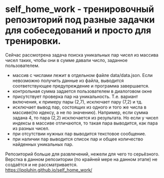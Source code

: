 # self_home_work - тренировочный репозиторий под разные задачки для собеседований и просто для тренировки.</br>
Сейчас рассмотрена задача поиска уникальных пар чисел из массива чисел таких, чтобы они в сумме давали число, заданное пользователем.</br>
- массив с числами лежит в отдельном файле data/data.json. Если невозможно получить данные из файла, выводится соответствующее предупреждение и программа завершается.
- контрольная сумма задается пользователем в диалоговом окне
- присутствует проверка пар на уникальность. Т.е. вариант включения, к примеру пары (2,7), исключает пару (7,2) и тд.
- исключает вывод пар, состоящих из одного и того же числа в массиве(по идексу, а не по значению). Например, если сумма задана 4, то пара (2,2) исключается из результата. Но если у чисел индексы в массиве отличаются, то такая пара выводится, как пара из разных чисел.
- при отсутствии нужных пар выводится текстовое сообщение.
- при наличии пар выводится список пар и общее количество найденных уникальных пар.

Репозиторий больше для развлечений, нежели для чего то серьёзного.</br> 
Верстка в данном репозитории (по крайней мере на данном этапе) не создаётся и не рассматривается.</br>
https://ipoluhin.github.io/self_home_work/
